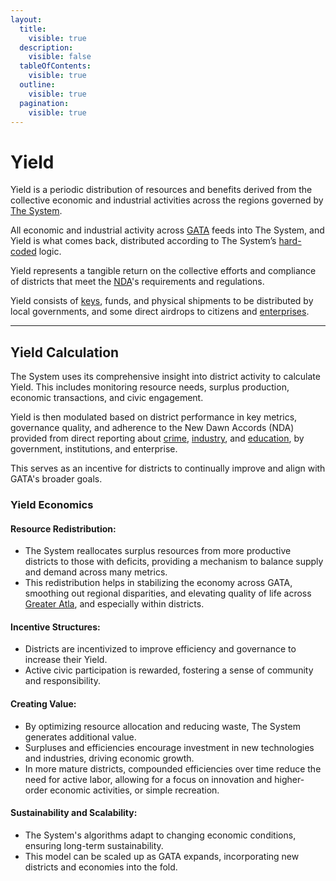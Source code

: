 ```yaml
---
layout:
  title:
    visible: true
  description:
    visible: false
  tableOfContents:
    visible: true
  outline:
    visible: true
  pagination:
    visible: true
---
```


# Yield

Yield is a periodic distribution of resources and benefits derived from the collective economic and industrial activities across the regions governed by [The System](the-system.md).

All economic and industrial activity across [GATA](../) feeds into The System, and Yield is what comes back, distributed according to The System’s [hard-coded](../../../overview/science-and-tech/hard-code.md) logic.

Yield represents a tangible return on the collective efforts and compliance of districts that meet the [NDA](new-dawn-accords.md)'s requirements and regulations.

Yield consists of [keys](keys.md), funds, and physical shipments to be distributed by local governments, and some direct airdrops to citizens and [enterprises](../enterprise/).

***

## **Yield Calculation**

The System uses its comprehensive insight into district activity to calculate Yield. This includes monitoring resource needs, surplus production, economic transactions, and civic engagement.

Yield is then modulated based on district performance in key metrics, governance quality, and adherence to the New Dawn Accords (NDA) provided from direct reporting about [crime](../criminal-element/), [industry](../enterprise/), and [education](../people-and-culture/education.md), by government, institutions, and enterprise.

This serves as an incentive for districts to continually improve and align with GATA's broader goals.

### **Yield Economics**

#### **Resource Redistribution:**

* The System reallocates surplus resources from more productive districts to those with deficits, providing a mechanism to balance supply and demand across many metrics.
* This redistribution helps in stabilizing the economy across GATA, smoothing out regional disparities, and elevating quality of life across [Greater Atla](greater-atla.md), and especially within districts.

#### **Incentive Structures:**

* Districts are incentivized to improve efficiency and governance to increase their Yield.
* Active civic participation is rewarded, fostering a sense of community and responsibility.

#### **Creating Value:**

* By optimizing resource allocation and reducing waste, The System generates additional value.
* Surpluses and efficiencies encourage investment in new technologies and industries, driving economic growth.
* In more mature districts, compounded efficiencies over time reduce the need for active labor, allowing for a focus on innovation and higher-order economic activities, or simple recreation.

#### **Sustainability and Scalability:**

* The System's algorithms adapt to changing economic conditions, ensuring long-term sustainability.
* This model can be scaled up as GATA expands, incorporating new districts and economies into the fold.
